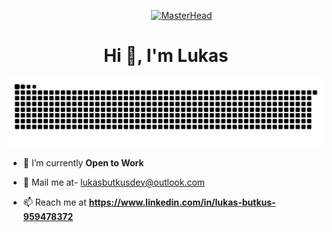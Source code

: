 &nbsp; &nbsp; &nbsp; &nbsp; &nbsp; &nbsp; &nbsp; &nbsp; &nbsp; &nbsp; &nbsp; &nbsp; &nbsp; &nbsp; &nbsp; &nbsp; &nbsp; &nbsp; &nbsp; &nbsp; &nbsp; &nbsp; &nbsp; &nbsp; &nbsp; &nbsp; &nbsp; &nbsp; &nbsp;  [![MasterHead](https://www.epochonline.com/Portals/0/EasyGalleryImages/1/18/Microsoft-PowerBI.gif)](https://philoma.github.io/MyPortfolio/)



<h1 align="center">Hi 👋, I'm Lukas</h1>

![Snake animation](https://github.com/willianmano/willianmano/blob/main/github-contribution-grid-snake.svg)



- 🌱 I’m currently **Open to Work**

- 📧 Mail me at- [lukasbutkusdev@outlook.com](lukasbutkusdev@outlook.com)

- 📫 Reach me at **https://www.linkedin.com/in/lukas-butkus-959478372**
